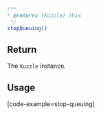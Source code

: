 ```javascript
/**
* @returns {Kuzzle} this
 */
stopQueuing()
```

## Return

The `Kuzzle` instance.

## Usage

[code-example=stop-queuing]
